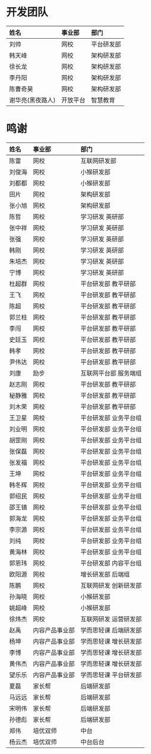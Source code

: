 # 开发团队

|姓名|事业部|部门|
|:---| :--- |:---|
|刘帅|网校|平台研发部|
|韩天峰|网校|架构研发部|
|徐长龙|网校|架构研发部|
|李丹阳|网校|架构研发部|
|陈曹奇昊|网校|架构研发部|
|谢华亮(黑夜路人)|开放平台|智慧教育|

# 鸣谢

|姓名|事业部|部门|
|:---| :--- |:---|
|陈雷|网校|互联网研发部|
|刘俊海|网校|小猴研发部|
|刘都都|网校|小猴研发部|
|田片|网校|架构研发部|
|张小旭|网校|架构研发部|
|陈哲|网校|学习研发 英研部|
|张中祥|网校|学习研发 英研部|
|张强|网校|学习研发 英研部|
|韩刚|网校|学习研发 英研部|
|朱培杰|网校|学习研发 英研部|
|宁博|网校|学习研发 英研部|
|杜超群|网校|平台研发部 教平研部|
|王飞|网校|平台研发部 教平研部|
|陈超|网校|平台研发部 教平研部|
|郭兰柱|网校|平台研发部 教平研部|
|李闯|网校|平台研发部 教平研部|
|史廷玉|网校|平台研发部 教平研部|
|韩孝|网校|平台研发部 教平研部|
|尹伟达|网校|平台研发部 教平研部|
|刘康|励步|互联网平台部 服务端组|
|赵志刚|网校|平台研发部 教平研部|
|秘静雅|网校|平台研发部 教平研部|
|刘木荣|网校|平台研发部 教平研部|
|王卫星|网校|平台研发部 业务平台组|
|刘业明|网校|平台研发部 业务平台组|
|胡罡刚|网校|平台研发部 业务平台组|
|张保磊|网校|平台研发部 业务平台组|
|张发福|网校|平台研发部 业务平台组|
|王坤|网校|平台研发部 业务平台组|
|韩冬辉|网校|平台研发部 业务平台组|
|郭绍民|网校|平台研发部 业务平台组|
|邵王镇|网校|平台研发部 业务平台组|
|郭海龙|网校|平台研发部 业务平台组|
|李宗源|网校|平台研发部 业务平台组|
|刘纯|网校|平台研发部 业务平台组|
|黄海林|网校|平台研发部 业务平台组|
|郭恩玮|网校|平台研发部 内容平台组|
|欧阳源|网校|增长研发部 后端组|
|陈鹏|网校|互联网研发 创新研发部|
|孙海晓|网校|小猴研发部|
|姚超峰|网校|小猴研发部|
|徐炜杰|网校|互联网研发 运营研发部|
|赵禹|内容产品事业部|学而思轻课 后端研发部|
|杨坤|内容产品事业部|学而思轻课 增长研发部|
|李博|内容产品事业部|学而思轻课 增长研发部|
|黄伟杰|内容产品事业部|学而思轻课 增长研发部|
|望乐乐|内容产品事业部|学而思轻课 平台研发部|
|夏磊  |家长帮|后端研发部|
|马远远|家长帮|后端研发部|
|宋明伟|家长帮|后端研发部|
|孙德彪|家长帮|后端研发部|
|郑伟  |培优双师|中台|
|杨云杰|培优双师|中台后台 |
